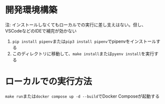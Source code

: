# 開発環境構築

注: インストールしなくてもローカルでの実行に差し支えはない。但し、VSCodeなどのIDEで補完が効かない

1. `pip install pipenv`または`pip3 install pipenv`でpipenvをインストールする
2. このディレクトリに移動して、`make install`または`pyenv install`を実行する

# ローカルでの実行方法

`make run`または`docker compose up -d --build`でDocker Composeが起動する

